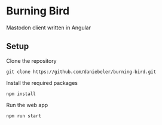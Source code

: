 # Burning Bird
Mastodon client written in Angular

## Setup

Clone the repository

```
git clone https://github.com/daniebeler/burning-bird.git
```

Install the required packages

```
npm install
```

Run the web app

```
npm run start
```
